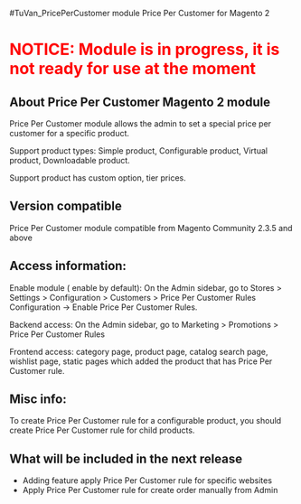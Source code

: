#TuVan_PricePerCustomer module
Price Per Customer for Magento 2

<h1 style="color:red;">NOTICE: Module is in progress, it is not ready for use at the moment</h1>

## About Price Per Customer Magento 2 module

Price Per Customer module allows the admin to set a special price per customer for a specific product.

Support product types: Simple product, Configurable product, Virtual product, Downloadable product.

Support product has custom option, tier prices.

## Version compatible

Price Per Customer module compatible from Magento Community 2.3.5 and above

## Access information:

Enable module ( enable by default): On the Admin sidebar, go to Stores > Settings > Configuration > Customers > Price Per Customer Rules Configuration -> Enable Price Per Customer Rules.

Backend access: On the Admin sidebar, go to Marketing > Promotions > Price Per Customer Rules 

Frontend access: category page, product page, catalog search page, wishlist page, static pages which added the product that has Price Per Customer rule.


## Misc info:

To create Price Per Customer rule for a configurable product, you should create Price Per Customer rule for child products.

## What will be included in the next release

- Adding feature apply Price Per Customer rule for specific websites
- Apply Price Per Customer rule for create order manually from Admin
